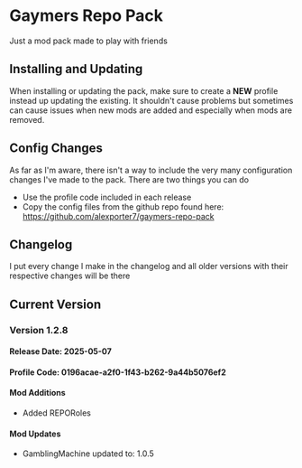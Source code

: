 # Gaymers Repo Pack

Just a mod pack made to play with friends

## Installing and Updating
When installing or updating the pack, make sure to create a **NEW** profile instead up updating the existing. It shouldn't cause problems but sometimes can cause issues when new mods are added and especially when mods are removed.

## Config Changes
As far as I'm aware, there isn't a way to include the very many configuration changes I've made to the pack. There are two things you can do
- Use the profile code included in each release
- Copy the config files from the github repo found here: https://github.com/alexporter7/gaymers-repo-pack

## Changelog
I put every change I make in the changelog and all older versions with their respective changes will be there

## Current Version

### Version 1.2.8
#### Release Date: 2025-05-07
#### Profile Code: 0196acae-a2f0-1f43-b262-9a44b5076ef2
#### Mod Additions
- Added REPORoles
#### Mod Updates
- GamblingMachine updated to: 1.0.5


